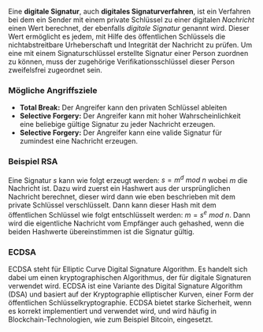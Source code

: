 Eine **digitale Signatur**, auch **digitales Signaturverfahren**, ist ein Verfahren bei dem ein Sender mit einem private Schlüssel zu einer digitalen _Nachricht_ einen Wert berechnet, der ebenfalls _digitale Signatur_ genannt wird. Dieser Wert ermöglicht es jedem, mit Hilfe des öffentlichen Schlüssels die nichtabstreitbare Urheberschaft und Integrität der Nachricht zu prüfen. Um eine mit einem Signaturschlüssel erstellte Signatur einer Person zuordnen zu können, muss der zugehörige Verifikationsschlüssel dieser Person zweifelsfrei zugeordnet sein.
### Mögliche Angriffsziele

- **Total Break:** Der Angreifer kann den privaten Schlüssel ableiten
- **Selective Forgery:** Der Angreifer kann mit hoher Wahrscheinlichkeit eine beliebige gültige Signatur zu jeder Nachricht erzeugen.
- **Selective Forgery:** Der Angreifer kann eine valide Signatur für zumindest eine Nachricht erzeugen.
### Beispiel RSA

Eine Signatur $s$ kann wie folgt erzeugt werden: $s = m^d\ mod\ n$ wobei $m$ die Nachricht ist. Dazu wird zuerst ein Hashwert aus der ursprünglichen Nachricht berechnet, dieser wird dann wie eben beschrieben mit dem private Schlüssel verschlüsselt. Dann kann dieser Hash mit dem öffentlichen Schlüssel wie folgt entschlüsselt werden: $m = s^e\ mod\ n$. Dann wird die eigentliche Nachricht vom Empfänger auch gehashed, wenn die beiden Hashwerte übereinstimmen ist die Signatur gültig.
### ECDSA

ECDSA steht für Elliptic Curve Digital Signature Algorithm. Es handelt sich dabei um einen kryptographischen Algorithmus, der für digitale Signaturen verwendet wird. ECDSA ist eine Variante des Digital Signature Algorithm (DSA) und basiert auf der Kryptographie elliptischer Kurven, einer Form der öffentlichen Schlüsselkryptographie. ECDSA bietet starke Sicherheit, wenn es korrekt implementiert und verwendet wird, und wird häufig in Blockchain-Technologien, wie zum Beispiel Bitcoin, eingesetzt.